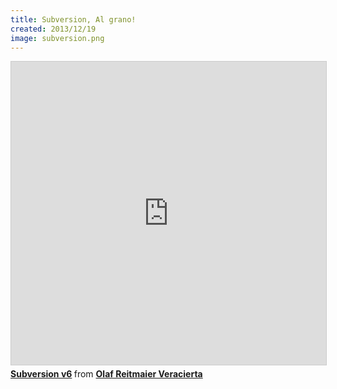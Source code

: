 ```yaml
---
title: Subversion, Al grano!
created: 2013/12/19
image: subversion.png
---
```


<div class="text-center">
<iframe src="https://www.slideshare.net/slideshow/embed_code/key/DGof4xnjRLZStA" width="595" height="485" frameborder="0" marginwidth="0" marginheight="0" scrolling="no" style="border:1px solid #CCC; border-width:1px; margin-bottom:5px; max-width: 100%;" allowfullscreen> </iframe> <div style="margin-bottom:5px"> <strong> <a href="https://www.slideshare.net/olafrv/subversion-v6" title="Subversion v6" target="_blank">Subversion v6</a> </strong> from <strong><a href="https://www.slideshare.net/olafrv" target="_blank">Olaf Reitmaier Veracierta</a></strong> </div>
